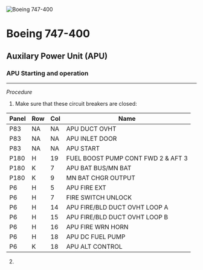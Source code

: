 ![Boeing 747-400](B747.jpg)

# Boeing 747-400

## Auxilary Power Unit (APU)

### APU Starting and operation
---
*Procedure*

1. Make sure that these circuit breakers are closed:

|Panel|Row|Col|Name|
|---|---|---|---|
|P83|NA|NA|APU DUCT OVHT|
|P83|NA|NA|APU INLET DOOR|
|P83|NA|NA|APU START|
|P180|H|19|FUEL BOOST PUMP CONT FWD 2 & AFT 3|
|P180|K|7|APU BAT BUS/MN BAT|
|P180|K|9|MN BAT CHGR OUTPUT|
|P6|H|5|APU FIRE EXT|
|P6|H|7|FIRE SWITCH UNLOCK|
|P6|H|14|APU FIRE/BLD DUCT OVHT LOOP A|
|P6|H|15|APU FIRE/BLD DUCT OVHT LOOP B|
|P6|H|16|APU FIRE WRN HORN|
|P6|H|18|APU DC FUEL PUMP|
|P6|K|18|APU ALT CONTROL|

2. 
